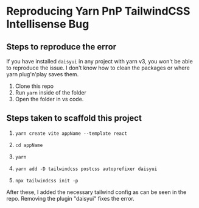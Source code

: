 # Reproducing Yarn PnP TailwindCSS Intellisense Bug

## Steps to reproduce the error

If you have installed `daisyui` in any project with yarn v3, you won't be able to reproduce the issue.
I don't know how to clean the packages or  where yarn plug'n'play saves them.

1. Clone this repo
2. Run `yarn` inside of the folder
3. Open the folder in vs code.


## Steps taken to scaffold this project

1. `yarn create vite appName --template react`

2. `cd appName`

3. `yarn`

4. `yarn add -D tailwindcss postcss autoprefixer daisyui`

5. `npx tailwindcss init -p`

After these, I added the necessary tailwind config as can be seen in the repo.
Removing the plugin "daisyui" fixes the error.
